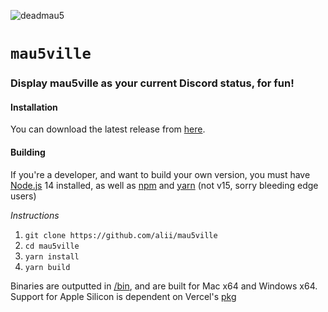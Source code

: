 ![deadmau5](https://www.grammy.com/sites/com/files/styles/image_landscape_hero/public/muzooka/Deadmau5/deadmau5_16_9_1591015782.jpg?itok=34LL_GJ-)

# `mau5ville`

### Display mau5ville as your current Discord status, for fun!

#### Installation

You can download the latest release from [here](releases).

#### Building

If you're a developer, and want to build your own version, you must have [Node.js](https://nodejs.org/en/download/releases/) 14 installed, as well as [npm](https://npmjs.com) and [yarn](https://yarnpkg.com) (not v15, sorry bleeding edge users)

_Instructions_

1. `git clone https://github.com/alii/mau5ville`
2. `cd mau5ville`
3. `yarn install`
4. `yarn build`

Binaries are outputted in [/bin](/bin), and are built for Mac x64 and Windows x64. Support for Apple Silicon is dependent on Vercel's [pkg](https://npmjs.com/package/pkg)
